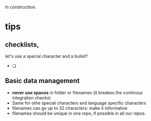 In construction.

# tips

## checklists, 
let's use a special character and a bullet? 
- ❏

## Basic data management

- **never use spaces** in folder or filenames (it breakes the continous integration checks)
- Same for othe special characters and language specific characters
- filenames can go up to 32 characters: make it informative
- filenames should be unique in one repo, if possible in all our repos.
